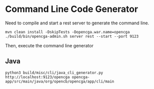 # Command Line Code Generator

Need to compile and start a rest server to generate the command line.

```
mvn clean install -DskipTests -Dopencga.war.name=opencga
./build/bin/opencga-admin.sh server rest --start --port 9123
```

Then, execute the command line generator

## Java

```
python3 build/misc/cli/java_cli_generator.py http://localhost:9123/opencga opencga-app/src/main/java/org/opencb/opencga/app/cli/main
```


